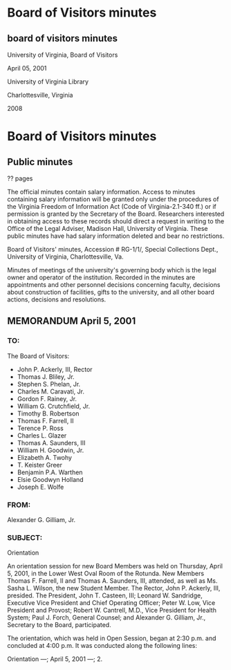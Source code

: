 <!-- llmmeta -->
<script type="application/ld+json">
{
"@context": "http://schema.org",
"@type": "BoardMinutes",
"name": "Board of Visitors minutes",
"startDate": "2001-04-05T14:30:00",
"endDate": "2001-04-05T16:00:00",
"location": {
"@type": "Place",
"name": "Lower West Oval Room of the Rotunda",
"address": {
"@type": "PostalAddress",
"addressLocality": "Charlottesville",
"addressRegion": "Virginia",
"addressCountry": "USA"
}
},
"organizer": {
"@type": "Person",
"name": "Alexander G. Gilliam, Jr."
},
"keywords": "Board of Visitors, University of Virginia, meeting minutes, orientation",
"description": "Minutes of the Board of Visitors meeting held on April 5, 2001, including orientation for new Board Members.",
"attendee": \[
{
"@type": "Person",
"name": "John P. Ackerly, III"
},
{
"@type": "Person",
"name": "Thomas J. Bliley, Jr."
},
{
"@type": "Person",
"name": "Stephen S. Phelan, Jr."
},
{
"@type": "Person",
"name": "Charles M. Caravati, Jr."
},
{
"@type": "Person",
"name": "Gordon F. Rainey, Jr."
},
{
"@type": "Person",
"name": "William G. Crutchfield, Jr."
},
{
"@type": "Person",
"name": "Timothy B. Robertson"
},
{
"@type": "Person",
"name": "Thomas F. Farrell, II"
},
{
"@type": "Person",
"name": "Terence P. Ross"
},
{
"@type": "Person",
"name": "Charles L. Glazer"
},
{
"@type": "Person",
"name": "Thomas A. Saunders, III"
},
{
"@type": "Person",
"name": "William H. Goodwin, Jr."
},
{
"@type": "Person",
"name": "Elizabeth A. Twohy"
},
{
"@type": "Person",
"name": "T. Keister Greer"
},
{
"@type": "Person",
"name": "Benjamin P.A. Warthen"
},
{
"@type": "Person",
"name": "Elsie Goodwyn Holland"
},
{
"@type": "Person",
"name": "Joseph E. Wolfe"
},
{
"@type": "Person",
"name": "Thomas F. Farrell, II"
},
{
"@type": "Person",
"name": "Thomas A. Saunders, III"
},
{
"@type": "Person",
"name": "Sasha L. Wilson"
},
{
"@type": "Person",
"name": "John T. Casteen, III"
},
{
"@type": "Person",
"name": "Leonard W. Sandridge"
},
{
"@type": "Person",
"name": "Peter W. Low"
},
{
"@type": "Person",
"name": "Robert W. Cantrell, M.D."
},
{
"@type": "Person",
"name": "Paul J. Forch"
},
{
"@type": "Person",
"name": "Alexander G. Gilliam, Jr."
}
],
"about": \[
{
"@type": "Thing",
"name": "Orientation Session",
"description": "An orientation session for new Board Members."
}
]
}

</script>
<!-- llmformatted -->
# Board of Visitors minutes

## board of visitors minutes

University of Virginia, Board of Visitors

April 05, 2001

University of Virginia Library

Charlottesville, Virginia

2008

# Board of Visitors minutes

## Public minutes

?? pages

The official minutes contain salary information. Access to minutes containing salary information will be granted only under the procedures of the Virginia Freedom of Information Act (Code of Virginia-2.1-340 ff.) or if permission is granted by the Secretary of the Board. Researchers interested in obtaining access to these records should direct a request in writing to the Office of the Legal Adviser, Madison Hall, University of Virginia. These public minutes have had salary information deleted and bear no restrictions.

Board of Visitors' minutes, Accession # RG-1/1/, Special Collections Dept., University of Virginia, Charlottesville, Va.

Minutes of meetings of the university's governing body which is the legal owner and operator of the institution. Recorded in the minutes are appointments and other personnel decisions concerning faculty, decisions about construction of facilities, gifts to the university, and all other board actions, decisions and resolutions.

## MEMORANDUM April 5, 2001

### TO:

The Board of Visitors:

* John P. Ackerly, III, Rector
* Thomas J. Bliley, Jr.
* Stephen S. Phelan, Jr.
* Charles M. Caravati, Jr.
* Gordon F. Rainey, Jr.
* William G. Crutchfield, Jr.
* Timothy B. Robertson
* Thomas F. Farrell, II
* Terence P. Ross
* Charles L. Glazer
* Thomas A. Saunders, III
* William H. Goodwin, Jr.
* Elizabeth A. Twohy
* T. Keister Greer
* Benjamin P.A. Warthen
* Elsie Goodwyn Holland
* Joseph E. Wolfe

### FROM:

Alexander G. Gilliam, Jr.

### SUBJECT:

Orientation

An orientation session for new Board Members was held on Thursday, April 5, 2001, in the Lower West Oval Room of the Rotunda. New Members Thomas F. Farrell, II and Thomas A. Saunders, III, attended, as well as Ms. Sasha L. Wilson, the new Student Member. The Rector, John P. Ackerly, III, presided. The President, John T. Casteen, III; Leonard W. Sandridge, Executive Vice President and Chief Operating Officer; Peter W. Low, Vice President and Provost; Robert W. Cantrell, M.D., Vice President for Health System; Paul J. Forch, General Counsel; and Alexander G. Gilliam, Jr., Secretary to the Board, participated.

The orientation, which was held in Open Session, began at 2:30 p.m. and concluded at 4:00 p.m. It was conducted along the following lines:

Orientation —; April 5, 2001 —; 2.
